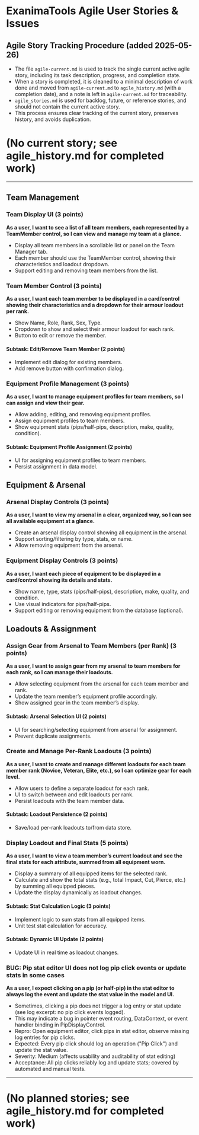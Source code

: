 # ExanimaTools Agile User Stories & Issues

## Agile Story Tracking Procedure (added 2025-05-26)

- The file `agile-current.md` is used to track the single current active agile story, including its task description, progress, and completion state.
- When a story is completed, it is cleaned to a minimal description of work done and moved from `agile-current.md` to `agile_history.md` (with a completion date), and a note is left in `agile-current.md` for traceability.
- `agile_stories.md` is used for backlog, future, or reference stories, and should not contain the current active story.
- This process ensures clear tracking of the current story, preserves history, and avoids duplication.

# (No current story; see agile_history.md for completed work)

---

## Team Management

<!-- (Moved to agile-current.md on 2025-05-26) -->

### Team Display UI (3 points)
**As a user, I want to see a list of all team members, each represented by a TeamMember control, so I can view and manage my team at a glance.**
- Display all team members in a scrollable list or panel on the Team Manager tab.
- Each member should use the TeamMember control, showing their characteristics and loadout dropdown.
- Support editing and removing team members from the list.

### Team Member Control (3 points)
**As a user, I want each team member to be displayed in a card/control showing their characteristics and a dropdown for their armour loadout per rank.**
- Show Name, Role, Rank, Sex, Type.
- Dropdown to show and select their armour loadout for each rank.
- Button to edit or remove the member.

#### Subtask: Edit/Remove Team Member (2 points)
- Implement edit dialog for existing members.
- Add remove button with confirmation dialog.

### Equipment Profile Management (3 points)
**As a user, I want to manage equipment profiles for team members, so I can assign and view their gear.**
- Allow adding, editing, and removing equipment profiles.
- Assign equipment profiles to team members.
- Show equipment stats (pips/half-pips, description, make, quality, condition).

#### Subtask: Equipment Profile Assignment (2 points)
- UI for assigning equipment profiles to team members.
- Persist assignment in data model.

## Equipment & Arsenal

### Arsenal Display Controls (3 points)
**As a user, I want to view my arsenal in a clear, organized way, so I can see all available equipment at a glance.**
- Create an arsenal display control showing all equipment in the arsenal.
- Support sorting/filtering by type, stats, or name.
- Allow removing equipment from the arsenal.

### Equipment Display Controls (3 points)
**As a user, I want each piece of equipment to be displayed in a card/control showing its details and stats.**
- Show name, type, stats (pips/half-pips), description, make, quality, and condition.
- Use visual indicators for pips/half-pips.
- Support editing or removing equipment from the database (optional).

## Loadouts & Assignment

### Assign Gear from Arsenal to Team Members (per Rank) (3 points)
**As a user, I want to assign gear from my arsenal to team members for each rank, so I can manage their loadouts.**
- Allow selecting equipment from the arsenal for each team member and rank.
- Update the team member’s equipment profile accordingly.
- Show assigned gear in the team member’s display.

#### Subtask: Arsenal Selection UI (2 points)
- UI for searching/selecting equipment from arsenal for assignment.
- Prevent duplicate assignments.

### Create and Manage Per-Rank Loadouts (3 points)
**As a user, I want to create and manage different loadouts for each team member rank (Novice, Veteran, Elite, etc.), so I can optimize gear for each level.**
- Allow users to define a separate loadout for each rank.
- UI to switch between and edit loadouts per rank.
- Persist loadouts with the team member data.

#### Subtask: Loadout Persistence (2 points)
- Save/load per-rank loadouts to/from data store.

### Display Loadout and Final Stats (5 points)
**As a user, I want to view a team member’s current loadout and see the final stats for each attribute, summed from all equipment worn.**
- Display a summary of all equipped items for the selected rank.
- Calculate and show the total stats (e.g., total Impact, Cut, Pierce, etc.) by summing all equipped pieces.
- Update the display dynamically as loadout changes.

#### Subtask: Stat Calculation Logic (3 points)
- Implement logic to sum stats from all equipped items.
- Unit test stat calculation for accuracy.

#### Subtask: Dynamic UI Update (2 points)
- Update UI in real time as loadout changes.

### BUG: Pip stat editor UI does not log pip click events or update stats in some cases
**As a user, I expect clicking on a pip (or half-pip) in the stat editor to always log the event and update the stat value in the model and UI.**
- Sometimes, clicking a pip does not trigger a log entry or stat update (see log excerpt: no pip click events logged).
- This may indicate a bug in pointer event routing, DataContext, or event handler binding in PipDisplayControl.
- Repro: Open equipment editor, click pips in stat editor, observe missing log entries for pip clicks.
- Expected: Every pip click should log an operation ("Pip Click") and update the stat value.
- Severity: Medium (affects usability and auditability of stat editing)
- Acceptance: All pip clicks reliably log and update stats; covered by automated and manual tests.

---

# (No planned stories; see agile_history.md for completed work)


